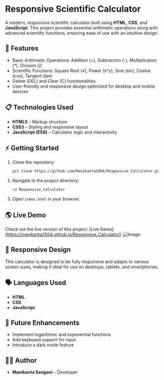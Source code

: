 # Responsive Scientific Calculator

A modern, responsive scientific calculator built using **HTML**, **CSS**, and **JavaScript**. This project provides essential arithmetic operations along with advanced scientific functions, ensuring ease of use with an intuitive design.

## 🚀 Features

- Basic Arithmetic Operations: Addition (+), Subtraction (-), Multiplication (*), Division (/)
- Scientific Functions: Square Root (√), Power (x^y), Sine (sin), Cosine (cos), Tangent (tan)
- Delete (DEL) and Clear (C) functionalities
- User-friendly and responsive design optimized for desktop and mobile devices

## 📋 Technologies Used

- **HTML5** – Markup structure
- **CSS3** – Styling and responsive layout
- **JavaScript (ES6)** – Calculator logic and interactivity


## ⚡ Getting Started

1. Clone the repository:
   ```bash
   git clone https://github.com/Manikanta2804/Responsive_Calculator.git
   ```
2. Navigate to the project directory:
   ```bash
   cd Responsive_Calculator
   ```
3. Open `index.html` in your browser.

## 🌎 Live Demo

Check out the live version of this project: [Live Demo] (https://manikanta2804.github.io/Responsive_Calculator/)
![Image](https://github.com/user-attachments/assets/524723a6-2f7e-4b2f-b964-493d719353c5)

## 📱 Responsive Design

This calculator is designed to be fully responsive and adapts to various screen sizes, making it ideal for use on desktops, tablets, and smartphones.


## 🗣️ Languages Used

- **HTML**
- **CSS**
- **JavaScript**

## 🔮 Future Enhancements

- Implement logarithmic and exponential functions
- Add keyboard support for input
- Introduce a dark mode feature


## 🧑‍💻 Author

- **Manikanta Sangani** – Developer


